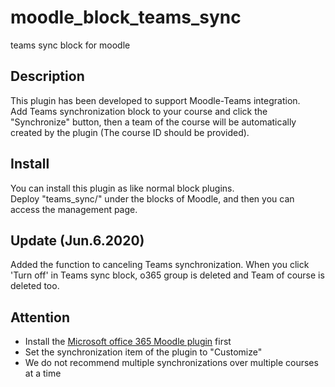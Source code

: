 # moodle_block_teams_sync
teams sync block for moodle

## Description
This plugin has been developed to support Moodle-Teams integration.  
Add Teams synchronization block to your course and click the "Synchronize" button, 
then a team of the course will be automatically created by the plugin (The course ID should be provided).

## Install
You can install this plugin as like normal block plugins.  
Deploy "teams_sync/" under the blocks of Moodle, and then you can access the management page.

## Update (Jun.6.2020)
Added the function to canceling Teams synchronization. When you click 'Turn off' in Teams sync block,
o365 group is deleted and Team of course is deleted too.

## Attention
- Install the [Microsoft office 365 Moodle plugin](https://moodle.org/plugins/local_o365) first
- Set the synchronization item of the plugin to "Customize"
- We do not recommend multiple synchronizations over multiple courses at a time

